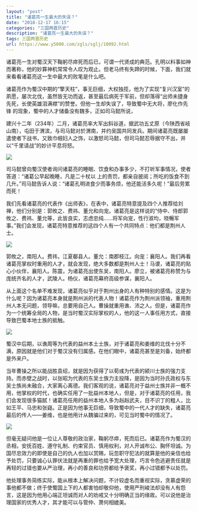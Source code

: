 ```yaml
---
layout: "post"
title: "诸葛亮一生最大的失误？"
date: "2018-12-17 16:15"
categories: "三国两晋历史"
description: "诸葛亮一生最大的失误？"
tags: 三国两晋历史
url: https://www.y5000.com/zgls/sglj/10092.html
---
```






诸葛亮一生对蜀汉天下鞠躬尽瘁死而后已，可谓一代贤成的典范。孔明以料事如神而著称，他的妙算神机常常令人叹为观止。但老马终有失蹄的时候，下面，我们就来看看诸葛亮这一生中最大的败笔是什么吧。

诸葛亮作为蜀汉中期的“擎天柱”，事无巨细，大权独揽，他为了实现“复兴汉室”的夙愿，屡次北伐，虽然皆无功而返，甚至最后病死于军前，但却落得“出师未捷身先死，长使英雄泪满襟”的赞誉。但他一生却失误了，导致蜀中无大将，廖化作先锋
的现象，蜀中的人才储备没有魏多，正如司马懿所说，

建兴十二年（234年）二月，诸葛亮率大军出斜谷道，据武功五丈原（今陕西省岐山南），屯田于渭滨，与司马懿对於渭南，并约吴国共同发兵。期间诸葛亮既屡屡遣使者下战书，又致巾帼妇人之饰，以激怒司马懿，但司马懿忍辱据守不出，并以“千里请战”的妙计平息将怒。

![](https://img.y5000.com/uploads/allimg/170111/093JM396-0.jpg)

司马懿曾向蜀汉使者询问诸葛亮的睡眠、饮食和办事多少，不打听军事情况，使者答道：“诸葛公早起晚睡，凡是二十杖以
上的责罚，都亲自披阅；所吃的饭食不到几升。”司马懿告诉人说：“诸葛孔明进食少而事务烦，他还能活多久呢！”最后劳累而死！

我们先看诸葛亮的代表作《出师表》，在表中，诸葛亮特意提及四个人推荐给刘禅，他们分别是：郭攸之、费祎、董允和向宠。诸葛亮是这样说的“侍中、侍郎郭攸之、费祎、董允等，此皆良实，志虑忠纯......将军向宠，性行淑均，晓暢军事。”我们会发现，诸葛亮特意推荐的这四个人有一个共同特点：他们都是荆州人士。

![](https://img.y5000.com/uploads/allimg/170111/093JI5E-1.jpg)

郭攸之，南阳人。费祎，江夏鄳县人。董允：南郡枝江。向宠：襄阳人。我们再看诸葛亮掌权时重用的人才，就会发现，绝大多数都是荆州人士！马谡，诸葛亮的贴心小伙伴，襄阳人。陈震，为诸葛亮出使东吴，南阳人。廖立，被诸葛亮称赞为与庞统齐名的人才，武陵人。杨仪，诸葛亮幕府高级参谋，襄阳人。

从上面这个名单不难发现，诸葛亮似乎对于荆州出身的人有种特别的感情。这是为什么呢？因为诸葛亮本身就是荆州派的代表人物！诸葛亮作为荆州派领袖，重用荆州人本无问题，领导嘛，总要用自己人。曹操就重用谯、沛之人。但是，诸葛亮作为一个统筹全局的人物，是当时蜀汉实际掌权的人，他的这一人事任用方式，直接导致巴蜀本地士族的抵触。

![](https://img.y5000.com/uploads/allimg/170111/093JL007-2.jpg)

蜀汉中后期，以谯周等为代表的益州本土士族，对于诸葛亮和姜维的北伐十分不满，原因就是他们对于蜀汉没有归属感。在他们眼中，诸葛亮甚至是刘备，始终都是外来户。

当年曹操之所以能战胜袁绍，就是因为获得了以荀彧为代表的颍川士族的强力支持。而赤壁之战时，以张昭为代表的东吴士族力主投降，是因为当时孙氏政权与东吴士族尚未融合，大家离心离德。我们客观的说，诸葛亮对于益州士族并非一概不用，他掌权的时代，也确实任用了一批益州本地人，但是，对于诸葛亮的任用，我们会发现很多猫腻！诸葛亮任用的益州本地人多为赳赳武夫，目不识丁的粗人，比如王平、马忠和张嶷。正是因为他事无巨细，导致蜀中的一代人才的缺失，诸葛亮最后的传人——姜维，也是他用计从魏骗过来的，可见当时蜀中的情况了。

![](https://img.y5000.com/uploads/allimg/170111/093JGP4-3.jpg)

但毫无疑问他是一位让人尊敬的政治家，鞠躬尽瘁，死而后已。诸葛亮作为蜀汉的丞相，安抚百姓、遵守礼制、约束官员、慎用权利，对人开诚布公、胸怀坦诚。为国尽忠效力的即使是自己的仇人也加以赏赐，玩忽职守犯法的就算是他的亲信也给予处罚，只要诚心认罪伏法就是再重的罪也给予宽大处理，巧言令色逃避责任就是再轻的过错也要从严治理，再小的善良和功劳都给予褒奖，再小过错都予以处罚。

他处理事务简练实际，能从根本上解决问题，不计较虚名而重视实际，贪慕虚荣的事他都不做；终于使蜀国上下的人都害怕却敬仰他，使用严刑峻法却没有人有怨言，这是因为他用心端正坦诚而对人的劝戒又十分明确正当的缘故。可以说他是治理国家的优秀人才，其才能可以与管仲、萧何相媲美。

